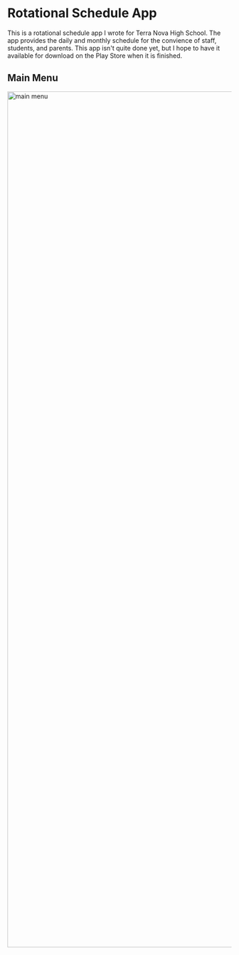 # Rotational Schedule App

<p>This is a rotational schedule app I wrote for Terra Nova High School.
The app provides the daily and monthly schedule for the convience of
staff, students, and parents. This app isn't quite done yet, but I hope 
to have it available for download on the Play Store when it is finished.</p>
<h2>Main Menu</h2>
<img src = "/images/main\ menu.png" alt = "main menu" style = "width:1080px;height:1920px;">

